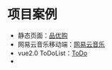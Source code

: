 # 项目案例

- 静态页面：<a href="https://github.com/yychuiyan/frontend-cc/tree/master/pinyougou" target="_blank">品优购</a>
- 网易云音乐移动端：<a href="https://github.com/yychuiyan/frontend-cc/tree/master/vue2-cloud-music" target="_blank">网易云音乐</a>
- vue2.0 ToDoList：<a href="https://github.com/yychuiyan/frontend-cc/tree/master/vue2.0-todos" target="_blank">ToDo</a>
- 
